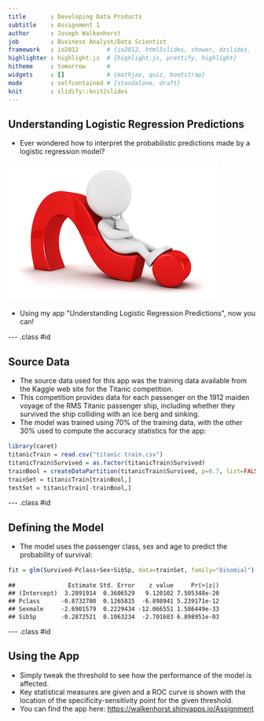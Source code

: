 ```yaml
---
title       : Developing Data Products
subtitle    : Assignment 1
author      : Joseph Walkenhorst
job         : Business Analyst/Data Scientist
framework   : io2012        # {io2012, html5slides, shower, dzslides, ...}
highlighter : highlight.js  # {highlight.js, prettify, highlight}
hitheme     : tomorrow      # 
widgets     : []            # {mathjax, quiz, bootstrap}
mode        : selfcontained # {standalone, draft}
knit        : slidify::knit2slides
---
```


## Understanding Logistic Regression Predictions

- Ever wondered how to interpret the probabilistic predictions made by a logistic regression model?

![width](questions.jpg)

- Using my app "Understanding Logistic Regression Predictions", now you can!

--- .class #id 

## Source Data

- The source data used for this app was the training data available from the Kaggle web site for the Titanic competition. 
- This competition provides data for each passenger on the 1912 maiden voyage of the RMS Titanic passenger ship, including whether they survived the ship colliding with an ice berg and sinking.
- The model was trained using 70% of the training data, with the other 30% used to compute the accuracy statistics for the app:

```r
library(caret)
titanicTrain = read.csv("titanic train.csv")
titanicTrain$Survived = as.factor(titanicTrain$Survived)
trainBool = createDataPartition(titanicTrain$Survived, p=0.7, list=FALSE)
trainSet = titanicTrain[trainBool,]
testSet = titanicTrain[-trainBool,]
```

--- .class #id 

## Defining the Model
 - The model uses the passenger class, sex and age to predict the probability of survival:

```r
fit = glm(Survived~Pclass+Sex+SibSp, data=trainSet, family="binomial")
```

```
##               Estimate Std. Error    z value     Pr(>|z|)
## (Intercept)  3.2891914  0.3606529   9.120102 7.505348e-20
## Pclass      -0.8732780  0.1265815  -6.898941 5.239171e-12
## Sexmale     -2.6901579  0.2229434 -12.066551 1.586449e-33
## SibSp       -0.2872521  0.1063234  -2.701683 6.898951e-03
```

--- .class #id 

## Using the App

- Simply tweak the threshold to see how the performance of the model is affected.
- Key statistical measures are given and a ROC curve is shown with the location of the specificity-sensitivity point for the given threshold.
- You can find the app here: https://walkenhorst.shinyapps.io/Assignment
